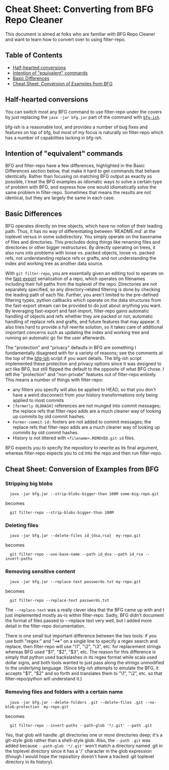 # Cheat Sheet: Converting from BFG Repo Cleaner

This document is aimed at folks who are familiar with BFG Repo Cleaner
and want to learn how to convert over to using filter-repo.

## Table of Contents

- [Half-hearted conversions](#half-hearted-conversions)
- [Intention of "equivalent" commands](#intention-of-equivalent-commands)
- [Basic Differences](#basic-differences)
- [Cheat Sheet: Conversion of Examples from BFG](#cheat-sheet-conversion-of-examples-from-bfg)

## Half-hearted conversions

You can switch most any BFG command to use filter-repo under the
covers by just replacing the `java -jar bfg.jar` part of the command
with [`bfg-ish`](../contrib/filter-repo-demos/bfg-ish).

bfg-ish is a reasonable tool, and provides a number of bug fixes and
features on top of bfg, but most of my focus is naturally on
filter-repo which has a number of capabilities lacking in bfg-ish.

## Intention of "equivalent" commands

BFG and filter-repo have a few differences, highlighted in the Basic
Differences section below, that make it hard to get commands that
behave identically. Rather than focusing on matching BFG output as
exactly as possible, I treat the BFG examples as idiomatic ways to
solve a certain type of problem with BFG, and express how one would
idiomatically solve the same problem in filter-repo. Sometimes that
means the results are not identical, but they are largely the same in
each case.

## Basic Differences

BFG operates directly on tree objects, which have no notion of their
leading path. Thus, it has no way of differentiating between
'README.md' at the toplevel versus in some subdirectory. You simply
operate on the basename of files and directories. This precludes
doing things like renaming files and directories or other bigger
restructures. By directly operating on trees, it also runs into
problems with loose vs. packed objects, loose vs. packed refs, not
understanding replace refs or grafts, and not understanding the index
and working tree as another data source.

With `git filter-repo`, you are essentially given an editing tool to
operate on the [fast-export](https://git-scm.com/docs/git-fast-export)
serialization of a repo, which operates on filenames including their
full paths from the toplevel of the repo. Directories are not
separately specified, so any directory-related filtering is done by
checking the leading path of each file. Further, you aren't limited
to the pre-defined filtering types, python callbacks which operate on
the data structures from the fast-export stream can be provided to do
just about anything you want. By leveraging fast-export and
fast-import, filter-repo gains automatic handling of objects and refs
whether they are packed or not, automatic handling of replace refs and
grafts, and future features that may appear. It also tries hard to
provide a full rewrite solution, so it takes care of additional
important concerns such as updating the index and working tree and
running an automatic gc for the user afterwards.

The "protection" and "privacy" defaults in BFG are something I
fundamentally disagreed with for a variety of reasons; see the
comments at the top of the
[bfg-ish](../contrib/filter-repo-demos/bfg-ish) script if you want
details. The bfg-ish script implemented these protection and privacy
options since it was designed to act like BFG, but still flipped the
default to the opposite of what BFG chose. I left the "protection"
and "non-private" features out of filter-repo entirely. This means a
number of things with filter-repo:

- any filters you specify will also be applied to HEAD, so that you
  don't have a weird disconnect from your history transformations
  only being applied to most commits
- `[formerly OLDHASH]` references are not munged into commit
  messages; the replace refs that filter-repo adds are a much
  cleaner way of looking up commits by old commit hashes.
- `Former-commit-id:` footers are not added to commit messages; the
  replace refs that filter-repo adds are a much cleaner way of
  looking up commits by old commit hashes.
- History is not littered with `<filename>.REMOVED.git-id` files.

BFG expects you to specify the repository to rewrite as its final
argument, whereas filter-repo expects you to cd into the repo and then
run filter-repo.

## Cheat Sheet: Conversion of Examples from BFG

### Stripping big blobs

```shell
  java -jar bfg.jar --strip-blobs-bigger-than 100M some-big-repo.git
```

becomes

```shell
  git filter-repo --strip-blobs-bigger-than 100M
```

### Deleting files

```shell
  java -jar bfg.jar --delete-files id_{dsa,rsa}  my-repo.git
```

becomes

```shell
  git filter-repo --use-base-name --path id_dsa --path id_rsa --invert-paths
```

### Removing sensitive content

```shell
  java -jar bfg.jar --replace-text passwords.txt my-repo.git
```

becomes

```shell
  git filter-repo --replace-text passwords.txt
```

The `--replace-text` was a really clever idea that the BFG came up
with and I just implemented mostly as-is within filter-repo. Sadly,
BFG didn't document the format of files passed to --replace text very
well, but I added more detail in the filter-repo documentation.

There is one small but important difference between the two tools: if
you use both "regex:" and "==>" on a single line to specify a regex
search and replace, then filter-repo will use "\1", "\2", "\3",
etc. for replacement strings whereas BFG used "$1", "$2", "$3", etc.
The reason for this difference is simply that python used backslashes
in its regex format while scala used dollar signs, and both tools
wanted to just pass along the strings unmodified to the underlying
language. (Since bfg-ish attempts to emulate the BFG, it accepts
"$1", "$2" and so forth and translates them to "\1", "\2", etc. so
that filter-repo/python will understand it.)

### Removing files and folders with a certain name

```shell
  java -jar bfg.jar --delete-folders .git --delete-files .git --no-blob-protection  my-repo.git
```

becomes

```shell
  git filter-repo --invert-paths --path-glob '*/.git' --path .git
```

Yes, that glob will handle .git directories one or more directories
deep; it's a git-style glob rather than a shell-style glob. Also, the
`--path .git` was added because `--path-glob '*/.git'` won't match a
directory named .git in the toplevel directory since it has a '/'
character in the glob expression (though I would hope the repository
doesn't have a tracked .git toplevel directory in its history).
